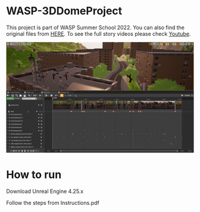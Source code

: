 # WASP-3DDomeProject

This project is part of WASP Summer School 2022.
You can also find the original files from [HERE](https://weber.itn.liu.se/~karlu20/courses/TNM091-2022/).
To see the full story videos please check [Youtube](https://www.youtube.com/playlist?list=PLIg3Fnk71bdlRUuCPCKDBTjjNYu17zQWu).

![demo](demo.png)

# How to run
Download Unreal Engine 4.25.x

Follow the steps from Instructions.pdf